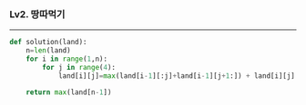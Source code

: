 ### Lv2. 땅따먹기

---

```python
def solution(land):
    n=len(land)
    for i in range(1,n):
        for j in range(4):
            land[i][j]=max(land[i-1][:j]+land[i-1][j+1:]) + land[i][j]

    return max(land[n-1])
```

